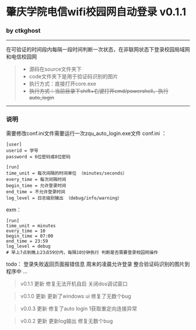 # 肇庆学院电信wifi校园网自动登录 v0.1.1
### by ctkghost
---


在可验证的时间段内每隔一段时间判断一次状态，在非联网状态下登录校园局域网和电信校园网

> * 源码在source文件夹下
> * code文件夹下是用于验证码识别的图片
> * 执行方式：直接打开core.exe
> * ~~执行方式：当前目录下shift+右键打开cmd/powershell，执行auto_login~~


---
### 说明
需要修改conf.ini文件需要运行一次zqu_auto_login.exe文件
conf.ini ：
```
[user]
userid = 学号
password = 6位密码或8位密码

[run]
time_unit = 每次间隔的时间单位 （minutes/seconds）
every_time = 每次间隔时间
begin_time = 允许登录时间
end_time = 不允许登录时间
log_level = 日志级别输出 （debug/info/warning）
```
exm：
```
[run]
time_unit = minutes
every_time = 10
begin_time = 07:00
end_time = 23:59
log_level = debug
# 早上7点到晚上23点59分内，每隔10分钟执行 判断是否需要登录校园网操作
```

>
todo：
登录失败返回页面报错信息
周末的凌晨允许登录
整合验证码识别的图片到程序中
…

> v0.1.1 更新
修复无法开机自启
关闭dos调试窗口

> v0.1.0 更新
更新了windows ui
修复了无数个bug

> v0.0.3 更新
修复了auto login 1获取重定向连接异常

> v0.0.2 更新
更新log输出
修复无数个bug


